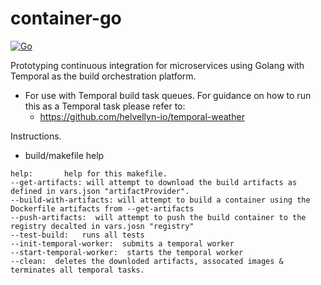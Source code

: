 # container-go
[![Go](https://github.com/helvellyn-io/container-go/actions/workflows/build.yml/badge.svg?branch=main)](https://github.com/helvellyn-io/container-go/actions/workflows/build.yml)


Prototyping continuous integration for microservices using Golang with Temporal as the build orchestration platform.

- For use with Temporal build task queues. 
  For guidance on how to run this as a Temporal task please refer to: 
  * https://github.com/helvellyn-io/temporal-weather

Instructions. 

- build/makefile help 
```
help:       help for this makefile.    
--get-artifacts: will attempt to download the build artifacts as defined in vars.json "artifactProvider".
--build-with-artifacts: will attempt to build a container using the Dockerfile artifacts from --get-artifacts
--push-artifacts:  will attempt to push the build container to the registry decalted in vars.josn "registry"
--test-build:   runs all tests
--init-temporal-worker:  submits a temporal worker
--start-temporal-worker:  starts the temporal worker 
--clean:  deletes the downloded artifacts, assocated images & terminates all temporal tasks.
```



